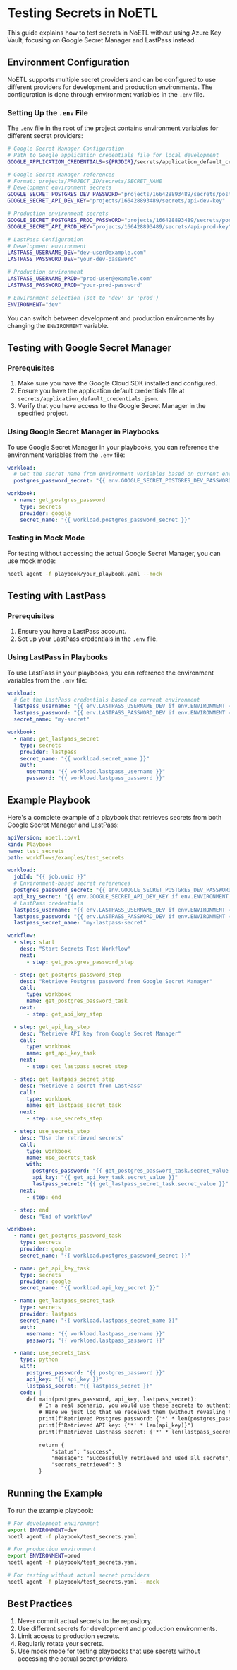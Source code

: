 # Testing Secrets in NoETL

This guide explains how to test secrets in NoETL without using Azure Key Vault, focusing on Google Secret Manager and LastPass instead.

## Environment Configuration

NoETL supports multiple secret providers and can be configured to use different providers for development and production environments. The configuration is done through environment variables in the `.env` file.

### Setting Up the `.env` File

The `.env` file in the root of the project contains environment variables for different secret providers:

```bash
# Google Secret Manager Configuration
# Path to Google application credentials file for local development
GOOGLE_APPLICATION_CREDENTIALS=${PRJDIR}/secrets/application_default_credentials.json

# Google Secret Manager references
# Format: projects/PROJECT_ID/secrets/SECRET_NAME
# Development environment secrets
GOOGLE_SECRET_POSTGRES_DEV_PASSWORD="projects/166428893489/secrets/postgres-dev-password"
GOOGLE_SECRET_API_DEV_KEY="projects/166428893489/secrets/api-dev-key"

# Production environment secrets
GOOGLE_SECRET_POSTGRES_PROD_PASSWORD="projects/166428893489/secrets/postgres-prod-password"
GOOGLE_SECRET_API_PROD_KEY="projects/166428893489/secrets/api-prod-key"

# LastPass Configuration
# Development environment
LASTPASS_USERNAME_DEV="dev-user@example.com"
LASTPASS_PASSWORD_DEV="your-dev-password"

# Production environment
LASTPASS_USERNAME_PROD="prod-user@example.com"
LASTPASS_PASSWORD_PROD="your-prod-password"

# Environment selection (set to 'dev' or 'prod')
ENVIRONMENT="dev"
```

You can switch between development and production environments by changing the `ENVIRONMENT` variable.

## Testing with Google Secret Manager

### Prerequisites

1. Make sure you have the Google Cloud SDK installed and configured.
2. Ensure you have the application default credentials file at `secrets/application_default_credentials.json`.
3. Verify that you have access to the Google Secret Manager in the specified project.

### Using Google Secret Manager in Playbooks

To use Google Secret Manager in your playbooks, you can reference the environment variables from the `.env` file:

```yaml
workload:
  # Get the secret name from environment variables based on current environment
  postgres_password_secret: "{{ env.GOOGLE_SECRET_POSTGRES_DEV_PASSWORD if env.ENVIRONMENT == 'dev' else env.GOOGLE_SECRET_POSTGRES_PROD_PASSWORD }}"

workbook:
  - name: get_postgres_password
    type: secrets
    provider: google
    secret_name: "{{ workload.postgres_password_secret }}"
```

### Testing in Mock Mode

For testing without accessing the actual Google Secret Manager, you can use mock mode:

```bash
noetl agent -f playbook/your_playbook.yaml --mock
```

## Testing with LastPass

### Prerequisites

1. Ensure you have a LastPass account.
2. Set up your LastPass credentials in the `.env` file.

### Using LastPass in Playbooks

To use LastPass in your playbooks, you can reference the environment variables from the `.env` file:

```yaml
workload:
  # Get the LastPass credentials based on current environment
  lastpass_username: "{{ env.LASTPASS_USERNAME_DEV if env.ENVIRONMENT == 'dev' else env.LASTPASS_USERNAME_PROD }}"
  lastpass_password: "{{ env.LASTPASS_PASSWORD_DEV if env.ENVIRONMENT == 'dev' else env.LASTPASS_PASSWORD_PROD }}"
  secret_name: "my-secret"

workbook:
  - name: get_lastpass_secret
    type: secrets
    provider: lastpass
    secret_name: "{{ workload.secret_name }}"
    auth:
      username: "{{ workload.lastpass_username }}"
      password: "{{ workload.lastpass_password }}"
```

## Example Playbook

Here's a complete example of a playbook that retrieves secrets from both Google Secret Manager and LastPass:

```yaml
apiVersion: noetl.io/v1
kind: Playbook
name: test_secrets
path: workflows/examples/test_secrets

workload:
  jobId: "{{ job.uuid }}"
  # Environment-based secret references
  postgres_password_secret: "{{ env.GOOGLE_SECRET_POSTGRES_DEV_PASSWORD if env.ENVIRONMENT == 'dev' else env.GOOGLE_SECRET_POSTGRES_PROD_PASSWORD }}"
  api_key_secret: "{{ env.GOOGLE_SECRET_API_DEV_KEY if env.ENVIRONMENT == 'dev' else env.GOOGLE_SECRET_API_PROD_KEY }}"
  # LastPass credentials
  lastpass_username: "{{ env.LASTPASS_USERNAME_DEV if env.ENVIRONMENT == 'dev' else env.LASTPASS_USERNAME_PROD }}"
  lastpass_password: "{{ env.LASTPASS_PASSWORD_DEV if env.ENVIRONMENT == 'dev' else env.LASTPASS_PASSWORD_PROD }}"
  lastpass_secret_name: "my-lastpass-secret"

workflow:
  - step: start
    desc: "Start Secrets Test Workflow"
    next:
      - step: get_postgres_password_step

  - step: get_postgres_password_step
    desc: "Retrieve Postgres password from Google Secret Manager"
    call:
      type: workbook
      name: get_postgres_password_task
    next:
      - step: get_api_key_step

  - step: get_api_key_step
    desc: "Retrieve API key from Google Secret Manager"
    call:
      type: workbook
      name: get_api_key_task
    next:
      - step: get_lastpass_secret_step

  - step: get_lastpass_secret_step
    desc: "Retrieve a secret from LastPass"
    call:
      type: workbook
      name: get_lastpass_secret_task
    next:
      - step: use_secrets_step

  - step: use_secrets_step
    desc: "Use the retrieved secrets"
    call:
      type: workbook
      name: use_secrets_task
      with:
        postgres_password: "{{ get_postgres_password_task.secret_value }}"
        api_key: "{{ get_api_key_task.secret_value }}"
        lastpass_secret: "{{ get_lastpass_secret_task.secret_value }}"
    next:
      - step: end

  - step: end
    desc: "End of workflow"

workbook:
  - name: get_postgres_password_task
    type: secrets
    provider: google
    secret_name: "{{ workload.postgres_password_secret }}"

  - name: get_api_key_task
    type: secrets
    provider: google
    secret_name: "{{ workload.api_key_secret }}"

  - name: get_lastpass_secret_task
    type: secrets
    provider: lastpass
    secret_name: "{{ workload.lastpass_secret_name }}"
    auth:
      username: "{{ workload.lastpass_username }}"
      password: "{{ workload.lastpass_password }}"

  - name: use_secrets_task
    type: python
    with:
      postgres_password: "{{ postgres_password }}"
      api_key: "{{ api_key }}"
      lastpass_secret: "{{ lastpass_secret }}"
    code: |
      def main(postgres_password, api_key, lastpass_secret):
          # In a real scenario, you would use these secrets to authenticate to services
          # Here we just log that we received them (without revealing their values)
          print(f"Retrieved Postgres password: {'*' * len(postgres_password)}")
          print(f"Retrieved API key: {'*' * len(api_key)}")
          print(f"Retrieved LastPass secret: {'*' * len(lastpass_secret)}")
          
          return {
              "status": "success",
              "message": "Successfully retrieved and used all secrets",
              "secrets_retrieved": 3
          }
```

## Running the Example

To run the example playbook:

```bash
# For development environment
export ENVIRONMENT=dev
noetl agent -f playbook/test_secrets.yaml

# For production environment
export ENVIRONMENT=prod
noetl agent -f playbook/test_secrets.yaml

# For testing without actual secret providers
noetl agent -f playbook/test_secrets.yaml --mock
```

## Best Practices

1. Never commit actual secrets to the repository.
2. Use different secrets for development and production environments.
3. Limit access to production secrets.
4. Regularly rotate your secrets.
5. Use mock mode for testing playbooks that use secrets without accessing the actual secret providers.